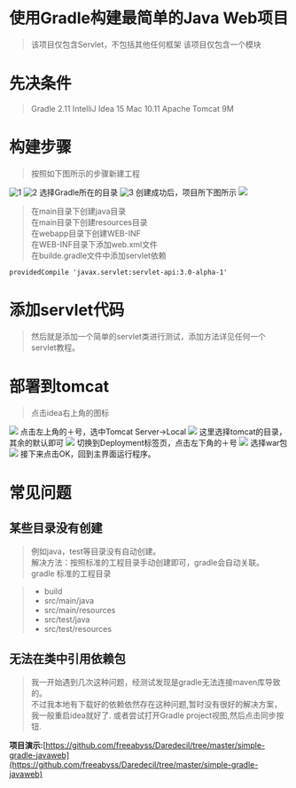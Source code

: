 # 使用Gradle构建最简单的Java Web项目
> 该项目仅包含Servlet，不包括其他任何框架
> 该项目仅包含一个模块

# 先决条件
> Gradle 2.11
> IntelliJ Idea 15
> Mac 10.11
> Apache Tomcat 9M

# 构建步骤
> 按照如下图所示的步骤新建工程

![1](statics/step1.png)
![2](statics/step2.png)
选择Gradle所在的目录
![3](statics/step3.png)
创建成功后，项目所下图所示
![](statics/step4.png)

> 在main目录下创建java目录  
> 在main目录下创建resources目录  
> 在webapp目录下创建WEB-INF  
> 在WEB-INF目录下添加web.xml文件    
在builde.gradle文件中添加servlet依赖
```shell
providedCompile 'javax.servlet:servlet-api:3.0-alpha-1'
```
# 添加servlet代码
> 然后就是添加一个简单的servlet类进行测试，添加方法详见任何一个servlet教程。

# 部署到tomcat
> 点击idea右上角的图标

![](statics/step5.png)
点击左上角的＋号，选中Tomcat Server->Local
![](statics/step6.png)
这里选择tomcat的目录，其余的默认即可
![](statics/step9.png)
切换到Deployment标签页，点击左下角的＋号
![](statics/step7.png)
选择war包
![](statics/step8.png)
接下来点击OK，回到主界面运行程序。

# 常见问题
## 某些目录没有创建
> 例如java，test等目录没有自动创建。  
> 解决方法：按照标准的工程目录手动创建即可，gradle会自动关联。
> gradle 标准的工程目录   

>  + build  
>  + src/main/java  
>  + src/main/resources
>  + src/test/java
>  + src/test/resources
 
## 无法在类中引用依赖包
> 我一开始遇到几次这种问题，经测试发现是gradle无法连接maven库导致的。  
> 不过我本地有下载好的依赖依然存在这种问题,暂时没有很好的解决方案，我一般重启idea就好了.
> 或者尝试打开Gradle project视图,然后点击同步按钮.

__项目演示:__[https://github.com/freeabyss/Daredecil/tree/master/simple-gradle-javaweb](https://github.com/freeabyss/Daredecil/tree/master/simple-gradle-javaweb)
